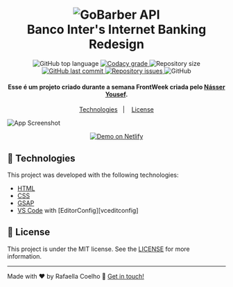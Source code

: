 <h1 align="center">
    <img alt="GoBarber API" src="https://res.cloudinary.com/raafacoelho/image/upload/v1626118580/FrontWeek_ivi7ww.png" />
    <br>
    Banco Inter's Internet Banking Redesign
</h1>

<p align="center">
  <img alt="GitHub top language" src="https://img.shields.io/github/languages/top/raafacoelho/frontweek.svg">

  <a href="https://www.codacy.com/app/raafacoelho/frontweek?utm_source=github.com&amp;utm_medium=referral&amp;utm_content=rafaellacoelho/frontweek&amp;utm_campaign=Badge_Grade">
    <img alt="Codacy grade" src="https://img.shields.io/codacy/grade/4997e01df18f4441aae384fc60aa4daa.svg">
  </a>

  <img alt="Repository size" src="https://img.shields.io/github/repo-size/raafacoelho/frontweek.svg">
  <a href="https://github.com/raafacoelho/frontweek/commits/master">
    <img alt="GitHub last commit" src="https://img.shields.io/github/last-commit/raafacoelho/frontweek.svg">
  </a>

  <a href="https://github.com/lukemorales/bancointer/issues">
    <img alt="Repository issues" src="https://img.shields.io/github/issues/raafacoelho/frontweek.svg">
  </a>

  <img alt="GitHub" src="https://img.shields.io/github/license/raafacoelho/frontweek.svg">
</p>

<h4 align="center">
  Esse é um projeto criado durante a semana FrontWeek criada pelo <a href="https://www.linkedin.com/in/násser-yousef-ali-1742101a5/">Násser Yousef</a>.
</h4>

<p align="center">
  <a href="#rocket-technologies">Technologies</a>&nbsp;&nbsp;&nbsp;|&nbsp;&nbsp;&nbsp;
  <a href="#memo-license">License</a>
</p>

![App Screenshot](https://res.cloudinary.com/raafacoelho/image/upload/v1626119075/portfolio_smagg2.png)
<p align="center">
  <a href="https://portfolio.netlify.app" target="_blank">
    <img alt="Demo on Netlify" src="">
  </a>
</p>

## :rocket: Technologies

This project was developed with the following technologies:

- [HTML](https://www.w3schools.com/html/)
- [CSS](https://www.w3schools.com/css/)
- [GSAP](https://greensock.com/gsap/)
- [VS Code][vscode] with [EditorConfig][vceditconfig]

## :memo: License

This project is under the MIT license. See the [LICENSE](https://github.com/raafacoelho/frontweek/blob/master/LICENSE) for more information.

---

Made with ♥ by Rafaella Coelho :wave: [Get in touch!](https://www.linkedin.com/in/rafaella-coelho/)

[vscode]: https://code.visualstudio.com/